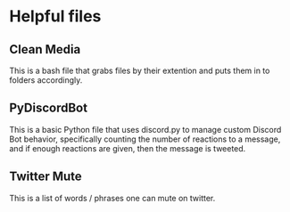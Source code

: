 # Helpful files

## Clean Media
This is a bash file that grabs files by their extention and puts them in to folders accordingly.

## PyDiscordBot
This is a basic Python file that uses discord.py to manage custom Discord Bot behavior, specifically counting the number of reactions to a message, and if enough reactions are given, then the message is tweeted.

## Twitter Mute
This is a list of words / phrases one can mute on twitter.
